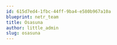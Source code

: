 ```yaml
---
id: 615d7ed4-1fbc-44ff-9ba4-e580b967a10a
blueprint: netr_team
title: Osasuna
author: little_admin
slug: osasuna
---
```

